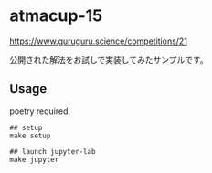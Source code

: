 # atmacup-15

https://www.guruguru.science/competitions/21

公開された解法をお試しで実装してみたサンプルです。

## Usage

poetry required.


```
## setup
make setup

## launch jupyter-lab
make jupyter
```
